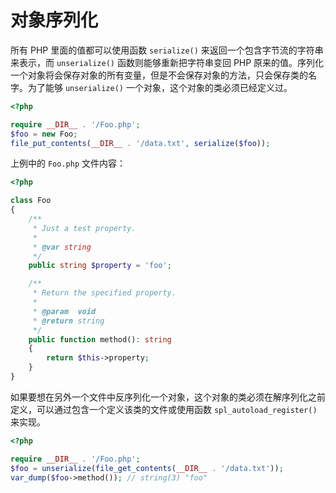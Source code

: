 # 对象序列化

所有 PHP 里面的值都可以使用函数 `serialize()` 来返回一个包含字节流的字符串来表示，而 `unserialize()` 函数则能够重新把字符串变回 PHP 原来的值。序列化一个对象将会保存对象的所有变量，但是不会保存对象的方法，只会保存类的名字。为了能够 `unserialize()` 一个对象，这个对象的类必须已经定义过。

```php
<?php

require __DIR__ . '/Foo.php';
$foo = new Foo;
file_put_contents(__DIR__ . '/data.txt', serialize($foo));

```

上例中的 `Foo.php` 文件内容：

```php
<?php

class Foo
{
    /**
     * Just a test property.
     *
     * @var string
     */
    public string $property = 'foo';

    /**
     * Return the specified property.
     *
     * @param  void
     * @return string
     */
    public function method(): string
    {
        return $this->property;
    }
}

```

如果要想在另外一个文件中反序列化一个对象，这个对象的类必须在解序列化之前定义，可以通过包含一个定义该类的文件或使用函数 `spl_autoload_register()` 来实现。

```php
<?php

require __DIR__ . '/Foo.php';
$foo = unserialize(file_get_contents(__DIR__ . '/data.txt'));
var_dump($foo->method()); // string(3) "foo"

```

